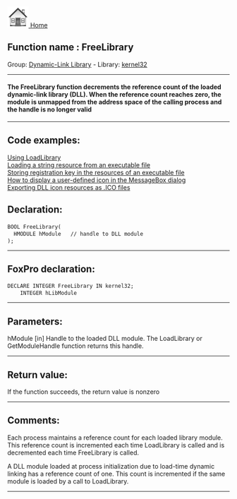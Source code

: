 [<img src="../../images/home.png"> Home ](https://github.com/VFPX/Win32API)  

## Function name : FreeLibrary
Group: [Dynamic-Link Library](../../functions_group.md#Dynamic-Link_Library)  -  Library: [kernel32](../../../libraries.md#kernel32)  
***  


#### The FreeLibrary function decrements the reference count of the loaded dynamic-link library (DLL). When the reference count reaches zero, the module is unmapped from the address space of the calling process and the handle is no longer valid
***  


## Code examples:
[Using LoadLibrary](../../samples/sample_007.md)  
[Loading a string resource from an executable file](../../samples/sample_213.md)  
[Storing registration key in the resources of an executable file](../../samples/sample_401.md)  
[How to display a user-defined icon in the MessageBox dialog](../../samples/sample_500.md)  
[Exporting DLL icon resources as .ICO files](../../samples/sample_502.md)  

## Declaration:
```foxpro  
BOOL FreeLibrary(
  HMODULE hModule   // handle to DLL module
);  
```  
***  


## FoxPro declaration:
```foxpro  
DECLARE INTEGER FreeLibrary IN kernel32;
	INTEGER hLibModule  
```  
***  


## Parameters:
hModule 
[in] Handle to the loaded DLL module. The LoadLibrary or GetModuleHandle function returns this handle.   
***  


## Return value:
If the function succeeds, the return value is nonzero  
***  


## Comments:
Each process maintains a reference count for each loaded library module. This reference count is incremented each time LoadLibrary is called and is decremented each time FreeLibrary is called.   
  
A DLL module loaded at process initialization due to load-time dynamic linking has a reference count of one. This count is incremented if the same module is loaded by a call to LoadLibrary.  
  
***  


